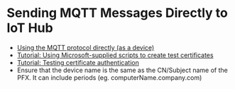 # Sending MQTT Messages Directly to IoT Hub

- [Using the MQTT protocol directly (as a device)](https://docs.microsoft.com/en-us/azure/iot-hub/iot-hub-mqtt-support#using-the-mqtt-protocol-directly-as-a-device)
- [Tutorial: Using Microsoft-supplied scripts to create test certificates](https://docs.microsoft.com/en-us/azure/iot-hub/tutorial-x509-scripts)
- [Tutorial: Testing certificate authentication](https://docs.microsoft.com/en-us/azure/iot-hub/tutorial-x509-test-certificate)
- Ensure that the device name is the same as the CN/Subject name of the PFX.  It can include periods (eg. computerName.company.com)
